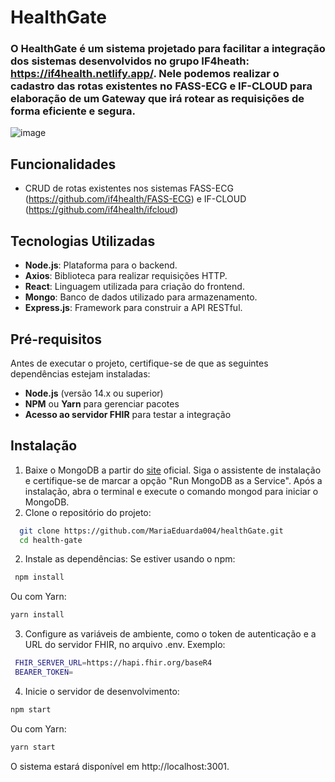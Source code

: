 # HealthGate
### O **HealthGate** é um sistema projetado para facilitar a integração dos sistemas desenvolvidos no grupo IF4heath: https://if4health.netlify.app/. Nele podemos realizar o cadastro das rotas existentes no FASS-ECG e IF-CLOUD para elaboração de um Gateway que irá rotear as requisições de forma eficiente e segura.
![image](https://github.com/user-attachments/assets/ed9325f1-7d6e-4bb9-acd8-26e48d2a5502)

## Funcionalidades

- CRUD de rotas existentes nos sistemas FASS-ECG (https://github.com/if4health/FASS-ECG) e IF-CLOUD (https://github.com/if4health/ifcloud)
  
## Tecnologias Utilizadas

- **Node.js**: Plataforma para o backend.
- **Axios**: Biblioteca para realizar requisições HTTP.
- **React**: Linguagem utilizada para criação do frontend.
-  **Mongo**: Banco de dados utilizado para armazenamento.
- **Express.js**: Framework para construir a API RESTful.

## Pré-requisitos

Antes de executar o projeto, certifique-se de que as seguintes dependências estejam instaladas:

- **Node.js** (versão 14.x ou superior)
- **NPM** ou **Yarn** para gerenciar pacotes
- **Acesso ao servidor FHIR** para testar a integração

## Instalação
1. Baixe o MongoDB a partir do [site](https://www.mongodb.com/try/download/community) oficial.
   Siga o assistente de instalação e certifique-se de marcar a opção "Run MongoDB as a Service".
   Após a instalação, abra o terminal e execute o comando mongod para iniciar o MongoDB.
1. Clone o repositório do projeto:
 ```bash
   git clone https://github.com/MariaEduarda004/healthGate.git
   cd health-gate
  ````
2. Instale as dependências:
Se estiver usando o npm:
 ```bash
  npm install
  ````
  Ou com Yarn:
  ```bash
  yarn install
  ````
3. Configure as variáveis de ambiente, como o token de autenticação e a URL do servidor FHIR, no arquivo .env. Exemplo:
  ```bash
   FHIR_SERVER_URL=https://hapi.fhir.org/baseR4
   BEARER_TOKEN=
  ````
4. Inicie o servidor de desenvolvimento:
  ````bash
  npm start
  ````
  Ou com Yarn:
   ````bash
  yarn start
  ````
O sistema estará disponível em http://localhost:3001.
